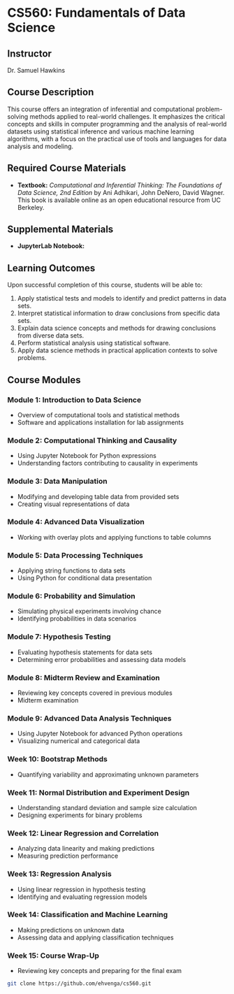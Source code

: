 # CS560: Fundamentals of Data Science

## Instructor

Dr. Samuel Hawkins

## Course Description

This course offers an integration of inferential and computational problem-solving methods applied to real-world challenges. It emphasizes the critical concepts and skills in computer programming and the analysis of real-world datasets using statistical inference and various machine learning algorithms, with a focus on the practical use of tools and languages for data analysis and modeling.

## Required Course Materials

- **Textbook:** _Computational and Inferential Thinking: The Foundations of Data Science, 2nd Edition_ by Ani Adhikari, John DeNero, David Wagner. This book is available online as an open educational resource from UC Berkeley.

## Supplemental Materials

- **JupyterLab Notebook:**

## Learning Outcomes

Upon successful completion of this course, students will be able to:

1. Apply statistical tests and models to identify and predict patterns in data sets.
2. Interpret statistical information to draw conclusions from specific data sets.
3. Explain data science concepts and methods for drawing conclusions from diverse data sets.
4. Perform statistical analysis using statistical software.
5. Apply data science methods in practical application contexts to solve problems.

## Course Modules

### Module 1: Introduction to Data Science

- Overview of computational tools and statistical methods
- Software and applications installation for lab assignments

### Module 2: Computational Thinking and Causality

- Using Jupyter Notebook for Python expressions
- Understanding factors contributing to causality in experiments

### Module 3: Data Manipulation

- Modifying and developing table data from provided sets
- Creating visual representations of data

### Module 4: Advanced Data Visualization

- Working with overlay plots and applying functions to table columns

### Module 5: Data Processing Techniques

- Applying string functions to data sets
- Using Python for conditional data presentation

### Module 6: Probability and Simulation

- Simulating physical experiments involving chance
- Identifying probabilities in data scenarios

### Module 7: Hypothesis Testing

- Evaluating hypothesis statements for data sets
- Determining error probabilities and assessing data models

### Module 8: Midterm Review and Examination

- Reviewing key concepts covered in previous modules
- Midterm examination

### Module 9: Advanced Data Analysis Techniques

- Using Jupyter Notebook for advanced Python operations
- Visualizing numerical and categorical data

### Week 10: Bootstrap Methods

- Quantifying variability and approximating unknown parameters

### Week 11: Normal Distribution and Experiment Design

- Understanding standard deviation and sample size calculation
- Designing experiments for binary problems

### Week 12: Linear Regression and Correlation

- Analyzing data linearity and making predictions
- Measuring prediction performance

### Week 13: Regression Analysis

- Using linear regression in hypothesis testing
- Identifying and evaluating regression models

### Week 14: Classification and Machine Learning

- Making predictions on unknown data
- Assessing data and applying classification techniques

### Week 15: Course Wrap-Up

- Reviewing key concepts and preparing for the final exam

```bash
git clone https://github.com/ehvenga/cs560.git
```
